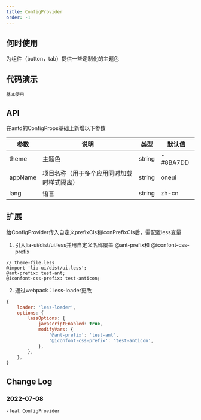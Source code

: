 ```yaml
---
title: ConfigProvider
order: -1
---
```


## 何时使用

为组件（button，tab）提供一些定制化的主题色

## 代码演示

<code src="./demo/basic.tsx">基本使用</code>

## API

在antd的ConfigProps基础上新增以下参数

| 参数    | 说明                                       | 类型   | 默认值   |
| ------- | ------------------------------------------ | ------ | -------- |
| theme   | 主题色                                     | string | -#8BA7DD |
| appName | 项目名称（用于多个应用同时加载时样式隔离） | string | oneui    |
| lang    | 语言                                       | string | zh-cn    |

## 扩展

给ConfigProvider传入自定义prefixCls和iconPrefixCls后，需配置less变量

1. 引入lia-ui/dist/ui.less并用自定义名称覆盖 @ant-prefix和 @iconfont-css-prefix

```less
// theme-file.less
@import 'lia-ui/dist/ui.less';
@ant-prefix: test-ant;
@iconfont-css-prefix: test-anticon;
```

2. 通过webpack：less-loader更改
```js
{
    loader: 'less-loader',
    options: {
        lessOptions: {
            javascriptEnabled: true,
            modifyVars: {
                '@ant-prefix': 'test-ant',
                '@iconfont-css-prefix': 'test-anticon',
            },
        },
    },
}
```

## Change Log

### 2022-07-08

    -feat ConfigProvider
